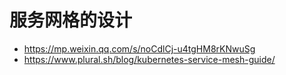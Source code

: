 # 服务网格的设计


- https://mp.weixin.qq.com/s/noCdlCj-u4tgHM8rKNwuSg
- https://www.plural.sh/blog/kubernetes-service-mesh-guide/